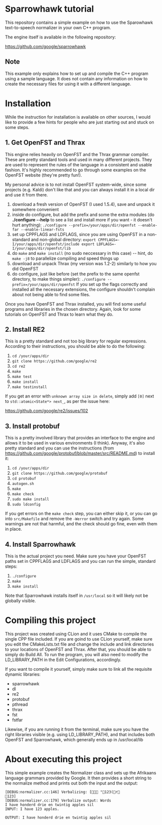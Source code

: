 # Sparrowhawk tutorial

This repository contains a simple example on how to use the Sparowhawk text-to-speech normalizer in your own C++ program.

The engine itself is available in the following repository:

https://github.com/google/sparrowhawk

## Note

This example only explains how to set up and compile the C++ program using a sample language. It does not contain any information on how to create the necessary files for using it with a different language.

# Installation

While the instruction for installation is available on other sources, I would like to provide a few hints for people who are just starting out and stuck on some steps.

## 1. Get OpenFST and Thrax

This engine relies heavily on OpenFST and the Thrax grammar compiler. These are pretty standard tools and used in many different projects. They are used to represent the rules of the language in a consistent and usable fashion. It's highly recommended to go through some examples on the OpenFST website (they're pretty fun!).

My personal advice is to not install OpenFST system-wide, since some projects (e.g. Kaldi) don't like that and you can always install it in a local dir and use it from there.

  1. download a fresh version of OpenFST (I used 1.5.4), save and unpack it somewhere convenient  
  2. inside do configure, but add the prefix and some the extra modules (do **./configure --help** to see a list and install more if you want - it doesn't hurt anything):
    `./configure --prefix=/your/apps/dir/openfst --enable-far --enable-linear-fsts`
  3. set up CPPFLAGS and LDFLAGS, since you are using OpenFST in a non-standard and non-global directory:
    `export CPPFLAGS=-I/your/apps/dir/openfst/include
    export LDFLAGS=-I/your/apps/dir/openfst/lib`
  4. do `make` and `make install` (no sudo neccessary in this case) -- hint, do `make -j8` to parallelize compiling and speed things up
  5. download and unpack Thrax (my version was 1.2-2) similarly to how you did OpenFST
  6. do configure, just like before (set the prefix to the same openfst directory, to make things simpler):
    `./configure --prefix=/your/apps/dir/openfst`
    If you set up the flags correctly and installed all the necessary extensions, the configure shouldn't complain about not being able to find some files.  
    
Once you have OpenFST and Thrax installed, you will find some useful programs and libraries in the chosen directory. Again, look for some tutorials on OpenFST and Thrax to learn what they do.

## 2. Install RE2

This is a pretty standard and not too big library for regular expressions. According to their instructions, you should be able to do the following:

  1. `cd /your/apps/dir`
  2. `git clone https://github.com/google/re2`
  3. `cd re2`
  4. `make`
  5. `make test`
  6. `make install`
  7. `make testinstall`
  
If you get an error with `unknown array size in delete`, simply add `[0]` next to `std::atomic<State*> next_`, as per the issue here:

https://github.com/google/re2/issues/102

## 3. Install protobuf

This is a pretty involved library that provides an interface to the engine and allows it to be used in various environments (I think). Anyway, it's also pretty standard and you can use the instructions (from https://github.com/google/protobuf/blob/master/src/README.md) to install it:

  1. `cd /your/apps/dir`
  2. `git clone https://github.com/google/protobuf`
  3. `cd protobuf`
  4. `autogen.sh`
  5. `make`
  6. `make check`
  7. `sudo make install`
  8. `sudo ldconfig`
  
If you get errors on the `make check` step, you can either skip it, or you can go into `src/Makefile` and remove the `-Werror` switch and try again. Some warnings are not that harmful, and the check should go fine, even with them in place.

## 4. Install Sparrowhawk

This is the actual project you need. Make sure you have your OpenFST paths set in CPPFLAGS and LDFLAGS and you can run the simple, standard steps:

  1. `./configure`
  2. `make`
  3. `make install`

Note that Sparrowhawk installs itself in `/usr/local` so it will likely not be globally visible.
  
  
# Compiling this project

This project was created using CLion and it uses CMake to compile the single CPP file included. If you are goind to use CLion yourself, make sure you edit the CMakeLists.txt file and change the include and link directories to your locations of OpenFST and Thrax. After that, you should be able to simply do Build All. To run the program, you will also need to modify the LD_LIBRARY_PATH in the Edit Configurations, accordingly.

If you want to compile it yourself, simply make sure to link all the requisite dynamic libraries:

  * sparrowhawk
  * dl
  * re2
  * protobuf
  * pthread
  * thrax
  * fst
  * fstfar
  
Likewise, if you are running it from the terminal, make sure you have the right libraries visible (e.g. using LD_LIBRARY_PATH), and that includes both OpenFST and Sparrowhawk, which generally ends up in /usr/local/lib
 
# About executing this project

This simple example creates the Normalizer class and sets up the Afrikaans language grammars provided by Google. It then provides a short string to the normalize method and prints out both the input and the output:

```
[DEBUG:normalizer.cc:146] Verbalizing: [	"123(r
123]
[DEBUG:normalizer.cc:179] Verbalize output: Words
I have honderd drie en twintig apples sil
INPUT: I have 123 apples.

OUTPUT: I have honderd drie en twintig apples sil
```